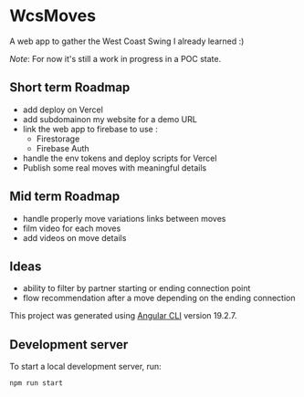 # WcsMoves

A web app to gather the West Coast Swing I already learned :)

_Note_: For now it's still a work in progress in a POC state.

## Short term Roadmap
+ add deploy on Vercel
+ add subdomainon my website for a demo URL
+ link the web app to firebase to use :
    - Firestorage
    - Firebase Auth
+ handle the env tokens and deploy scripts for Vercel
+ Publish some real moves with meaningful details


## Mid term Roadmap
+ handle properly move variations links between moves
+ film video for each moves
+ add videos on move details


## Ideas
+ ability to filter by partner starting or ending connection point
+ flow recommendation after a move depending on the ending connection


This project was generated using [Angular CLI](https://github.com/angular/angular-cli) version 19.2.7.

## Development server

To start a local development server, run:

```bash
npm run start
```

